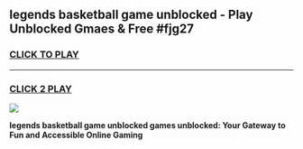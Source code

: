 
## legends basketball game unblocked - Play Unblocked Gmaes & Free #fjg27
<h3>
<a href="https://news.freeplayer.one?title=legends_basketball_game_unblocked&ref=24F">CLICK TO PLAY</a></h3>
<hr>

<h3>
<a href="https://news.freeplayer.one?title=legends_basketball_game_unblocked&ref=24F">CLICK 2 PLAY</a>
  
</h3>

<a href="https://news.freeplayer.one?title=legends_basketball_game_unblocked&ref=24F/"><img src="https://clearcache.store/games.png"></a>


**legends basketball game unblocked games unblocked: Your Gateway to Fun and Accessible Online Gaming**

